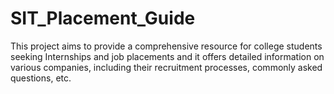 # SIT_Placement_Guide
This project aims to provide a comprehensive resource for college students seeking Internships and job placements and it  offers detailed information on various companies, including their recruitment processes, commonly asked questions,  etc.
